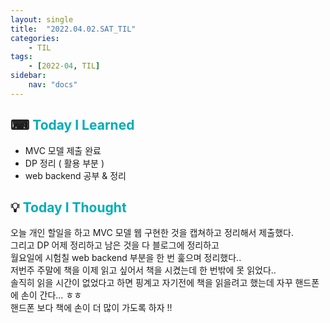 ```yaml
---
layout: single
title:  "2022.04.02.SAT_TIL"
categories: 
    - TIL
tags: 
    - [2022-04, TIL]
sidebar:
    nav: "docs"
---
```



## ⌨ <a style="color:#00adb5">Today I Learned</a> 
- MVC 모델 제출 완료
- DP 정리 ( 활용 부분 )
- web backend 공부 & 정리

## 💡 <a style="color:#00adb5">Today I Thought</a>
오늘 개인 할일을 하고 MVC 모델 웹 구현한 것을 캡쳐하고 정리해서 제출했다.<br>
그리고 DP 어제 정리하고 남은 것을 다 블로그에 정리하고 <br>
월요일에 시험칠 web backend 부분을 한 번 훑으며 정리했다..<br>
저번주 주말에 책을 이제 읽고 싶어서 책을 시켰는데 한 번밖에 못 읽었다..<br>
솔직히 읽을 시간이 없었다고 하면 핑계고 자기전에 책을 읽을려고 했는데 자꾸 핸드폰에 손이 간다... ㅎㅎ<br>
핸드폰 보다 책에 손이 더 많이 가도록 하자 !!